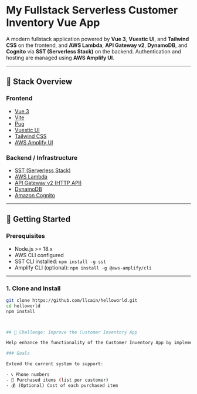 # My Fullstack Serverless Customer Inventory Vue App

A modern fullstack application powered by **Vue 3**, **Vuestic UI**, and **Tailwind CSS** on the frontend, and **AWS Lambda**, **API Gateway v2**, **DynamoDB**, and **Cognito** via **SST (Serverless Stack)** on the backend. Authentication and hosting are managed using **AWS Amplify UI**.

---

## 🧱 Stack Overview

### Frontend
- [Vue 3](https://vuejs.org/)
- [Vite](https://vitejs.dev/)
- [Pug](https://pugjs.org/)
- [Vuestic UI](https://vuestic.dev/)
- [Tailwind CSS](https://tailwindcss.com/)
- [AWS Amplify UI](https://ui.docs.amplify.aws/)

### Backend / Infrastructure
- [SST (Serverless Stack)](https://sst.dev/)
- [AWS Lambda](https://docs.aws.amazon.com/lambda/)
- [API Gateway v2 (HTTP API)](https://docs.aws.amazon.com/apigateway/latest/developerguide/http-api.html)
- [DynamoDB](https://docs.aws.amazon.com/dynamodb/)
- [Amazon Cognito](https://docs.aws.amazon.com/cognito/)

---

## 🚀 Getting Started

### Prerequisites

- Node.js >= 18.x
- AWS CLI configured
- SST CLI installed: `npm install -g sst`
- Amplify CLI (optional): `npm install -g @aws-amplify/cli`

---

### 1. Clone and Install

```bash
git clone https://github.com/llcain/helloworld.git
cd helloworld
npm install



## 🧪 Challenge: Improve the Customer Inventory App

Help enhance the functionality of the Customer Inventory App by implementing additional customer data tracking features.

### Goals

Extend the current system to support:

- 📞 Phone numbers
- 🛒 Purchased items (list per customer)
- 💰 (Optional) Cost of each purchased item

